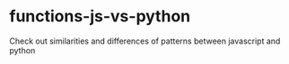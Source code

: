 # functions-js-vs-python

Check out similarities and differences of patterns between javascript and python
